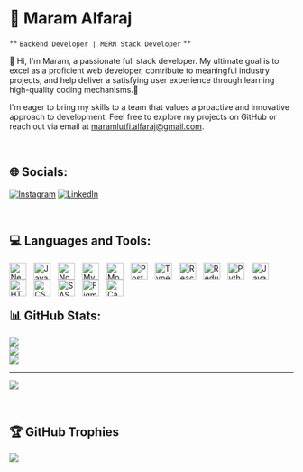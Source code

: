 # 💫 Maram Alfaraj

** `Backend Developer | MERN Stack Developer` **

👋 Hi, I'm Maram, a passionate full stack developer. My ultimate goal is to excel as a proficient web developer, contribute to meaningful industry projects, and help deliver a satisfying user experience through learning high-quality coding mechanisms.🤩

I'm eager to bring my skills to a team that values a proactive and innovative approach to development. Feel free to explore my projects on GitHub or reach out via email at maramlutfi.alfaraj@gmail.com.

<br/>

## 🌐 Socials:
[![Instagram](https://img.shields.io/badge/Instagram-%23E4405F.svg?logo=Instagram&logoColor=white)](https://instagram.com/m.l.a_2023) [![LinkedIn](https://img.shields.io/badge/LinkedIn-%230077B5.svg?logo=linkedin&logoColor=white)](https://linkedin.com/in/maram-alfaraj) 

<br/>

## 💻 Languages and Tools:

<img align="left" alt="NestJS" width="30px" style="padding-right:10px;" src="https://img.icons8.com/?size=100&id=9ESZMOeUioJS&format=png&color=000000](https://icons8.com/icon/9ESZMOeUioJS/nestjs" />

<img align="left" alt="Javascript" width="30px" style="padding-right:10px;" src="https://cdn.jsdelivr.net/gh/devicons/devicon/icons/javascript/javascript-original.svg" />

<img align="left" alt="NodeJS" width="30px" style="padding-right:10px;" src="https://cdn.jsdelivr.net/gh/devicons/devicon/icons/nodejs/nodejs-original.svg" />

<img align="left" alt="MySQL" width="30px" style="padding-right:10px;" src="https://cdn.jsdelivr.net/gh/devicons/devicon/icons/mysql/mysql-original.svg" />

<img align="left" alt="MongoDB" width="30px" style="padding-right:10px;" src="https://cdn.jsdelivr.net/gh/devicons/devicon/icons/mongodb/mongodb-original.svg" />

<img align="left" alt="PostgreSQL" width="30px" style="padding-right:10px;" src="https://icons8.com/icon/38561/postgresql" />

<img align="left" alt="Typescript" width="30px" style="padding-right:10px;" src="https://cdn.jsdelivr.net/gh/devicons/devicon/icons/typescript/typescript-original.svg" />

<img align="left" alt="ReactJS" width="30px" style="padding-right:10px;" src="https://cdn.jsdelivr.net/gh/devicons/devicon/icons/react/react-original.svg" />       

<img align="left" alt="Redux" width="30px" style="padding-right:10px;" src="https://cdn.jsdelivr.net/gh/devicons/devicon/icons/redux/redux-original.svg" />

<img align="left" alt="Python" width="30px" style="padding-right:10px;" src="https://cdn.jsdelivr.net/gh/devicons/devicon/icons/python/python-original.svg" />  

<img align="left" alt="Java" width="30px" style="padding-right:10px;" src="https://cdn.jsdelivr.net/gh/devicons/devicon/icons/java/java-original.svg" />

<img align="left" alt="HTML" width="30px" style="padding-right:10px;" src="https://cdn.jsdelivr.net/gh/devicons/devicon/icons/html5/html5-original.svg" />

<img align="left" alt="CSS" width="30px" style="padding-right:10px;" src="https://cdn.jsdelivr.net/gh/devicons/devicon/icons/css3/css3-original.svg" />

<img align="left" alt="SASS" width="30px" style="padding-right:10px;" src="https://cdn.jsdelivr.net/gh/devicons/devicon/icons/sass/sass-original.svg" />          

<img align="left" alt="Figma" width="30px" style="padding-right:10px;" src="https://cdn.jsdelivr.net/gh/devicons/devicon/icons/figma/figma-original.svg" />

<img align="left" alt="Canva" width="30px" style="padding-right:10px;" src="https://cdn.jsdelivr.net/gh/devicons/devicon/icons/canva/canva-original.svg" />


          
<br/><br/><br/>
                
## 📊 GitHub Stats:
![](https://github-readme-stats.vercel.app/api?username=MaramLA&theme=prussian&hide_border=true&include_all_commits=true&count_private=true)<br/>
![](https://github-readme-streak-stats.herokuapp.com/?user=MaramLA&theme=prussian&hide_border=true)<br/>
![](https://github-readme-stats.vercel.app/api/top-langs/?username=MaramLA&theme=prussian&hide_border=true&include_all_commits=true&count_private=true&layout=compact)

---
[![](https://visitcount.itsvg.in/api?id=MaramLA&icon=0&color=1)](https://visitcount.itsvg.in)

<br/>

## 🏆 GitHub Trophies
![](https://github-profile-trophy.vercel.app/?username=MaramLA&theme=algolia&no-frame=true&no-bg=true&margin-w=4)


<!-- Proudly created with GPRM ( https://gprm.itsvg.in ) -->
